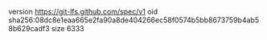 version https://git-lfs.github.com/spec/v1
oid sha256:08dc8e1eaa665e2fa90a8de404266ec58f0574b5bb8673759b4ab58b629cadf3
size 6333
